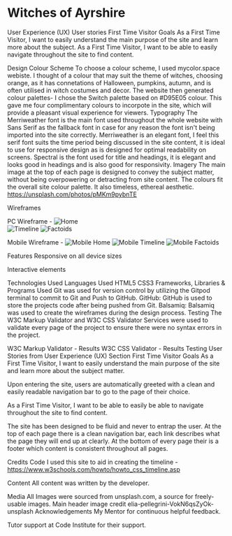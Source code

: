 # Witches of Ayrshire

User Experience (UX)
User stories
First Time Visitor Goals
As a First Time Visitor, I want to easily understand the main purpose of the site and learn more about the subject.
As a First Time Visitor, I want to be able to easily navigate throughout the site to find content.

Design
Colour Scheme
To choose a colour scheme, I used mycolor.space webiste. I thought of a colour that may suit the theme of witches, choosing orange, as it has connetations of Halloween, pumpkins, autumn, and is often utilised in witch costumes and decor. The website then generated colour palettes- I chose the Switch palette based on #D95E05 colour. This gave me four complimentary colours to incorpote in the site, which will provide a pleasant visual experience for viewers.
Typography
The Merriweather font is the main font used throughout the whole website with Sans Serif as the fallback font in case for any reason the font isn't being imported into the site correctly. Merriweather is an elegant font, I feel this serif font suits the time period being discussed in the site content, it is ideal to use for responsive design as is designed for optimal readability on screens.
Spectral is the font used for title and headings, it is elegant and looks good in headings and is also good for responsivity.
Imagery
The main image at the top of each page is designed to convey the subject matter, without being overpowering or detracting from site content. The colours fit the overall site colour palette. It also timeless, ethereal aesthetic. https://unsplash.com/photos/pMKm9pybnTE

Wireframes

PC Wireframe - 
![Home](https://user-images.githubusercontent.com/90456415/142780184-ac85fac7-0a85-4eca-aad4-b5ff9050d7bb.png)              
![Timeline](https://user-images.githubusercontent.com/90456415/142780175-9cbe8ff1-3b0d-4287-949f-4fe510b5c7eb.png)
![Factoids](https://user-images.githubusercontent.com/90456415/142780191-f3271e48-acce-45fb-bf55-ca175f41f3ad.png)

Mobile Wireframe - 
![Mobile Home](https://user-images.githubusercontent.com/90456415/142780195-6e1af0de-c8f3-48e9-a02d-0866aab8b6e9.png)
![Mobile  Timeline ](https://user-images.githubusercontent.com/90456415/142780198-3f01763e-1b88-4ee9-883a-efa04be0eb32.png)
![Mobile Factoids](https://user-images.githubusercontent.com/90456415/142780203-9f631188-2637-4b4f-bce5-1008aad6a439.png)

Features
Responsive on all device sizes

Interactive elements

Technologies Used
Languages Used
HTML5
CSS3
Frameworks, Libraries & Programs Used
Git was used for version control by utilizing the Gitpod terminal to commit to Git and Push to GitHub.
GitHub:
GitHub is used to store the projects code after being pushed from Git.
Balsamiq:
Balsamiq was used to create the wireframes during the design process.
Testing
The W3C Markup Validator and W3C CSS Validator Services were used to validate every page of the project to ensure there were no syntax errors in the project.

W3C Markup Validator - Results
W3C CSS Validator - Results
Testing User Stories from User Experience (UX) Section
First Time Visitor Goals
As a First Time Visitor, I want to easily understand the main purpose of the site and learn more about the subject matter.

Upon entering the site, users are automatically greeted with a clean and easily readable navigation bar to go to the page of their choice. 


As a First Time Visitor, I want to be able to easily be able to navigate throughout the site to find content.

The site has been designed to be fluid and never to entrap the user. At the top of each page there is a clean navigation bar, each link describes what the page they will end up at clearly.
At the bottom of every page their is a footer which content is consistent throughout all pages.

Credits
Code
I used this site to aid in creating the timeline - https://www.w3schools.com/howto/howto_css_timeline.asp

Content
All content was written by the developer.

Media
All Images were sourced from unsplash.com, a source for freely-usable images. Main header image credit elia-pellegrini-VokN6qsZyOk-unsplash
Acknowledgements
My Mentor for continuous helpful feedback.

Tutor support at Code Institute for their support.
